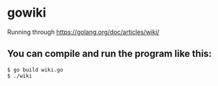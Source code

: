 # gowiki
Running through https://golang.org/doc/articles/wiki/

## You can compile and run the program like this:
```
$ go build wiki.go
$ ./wiki
```